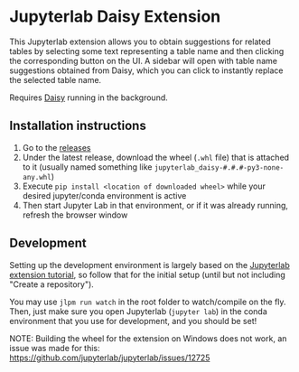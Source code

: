 # Jupyterlab Daisy Extension

This Jupyterlab extension allows you to obtain suggestions for related tables by selecting some text representing a table name and then clicking the corresponding button on the UI. A sidebar will open with table name suggestions obtained from Daisy, which you can click to instantly replace the selected table name.

Requires [Daisy](https://github.com/OpertusMundi/discovery-service) running in the background.

## Installation instructions

1. Go to the [releases](https://github.com/Archer6621/jupyterlab-daisy/releases)
2. Under the latest release, download the wheel (`.whl` file) that is attached to it (usually named something like `jupyterlab_daisy-#.#.#-py3-none-any.whl`)
3. Execute `pip install <location of downloaded wheel>` while your desired jupyter/conda environment is active
4. Then start Jupyter Lab in that environment, or if it was already running, refresh the browser window


## Development
Setting up the development environment is largely based on the [Jupyterlab extension tutorial](https://jupyterlab.readthedocs.io/en/stable/extension/extension_tutorial.html), so follow that for the initial setup (until but not including "Create a repository").

You may use `jlpm run watch` in the root folder to watch/compile on the fly. Then, just make sure you open Jupyterlab (`jupyter lab`) in the conda environment that you use for development, and you should be set!

NOTE: Building the wheel for the extension on Windows does not work, an issue was made for this: https://github.com/jupyterlab/jupyterlab/issues/12725
